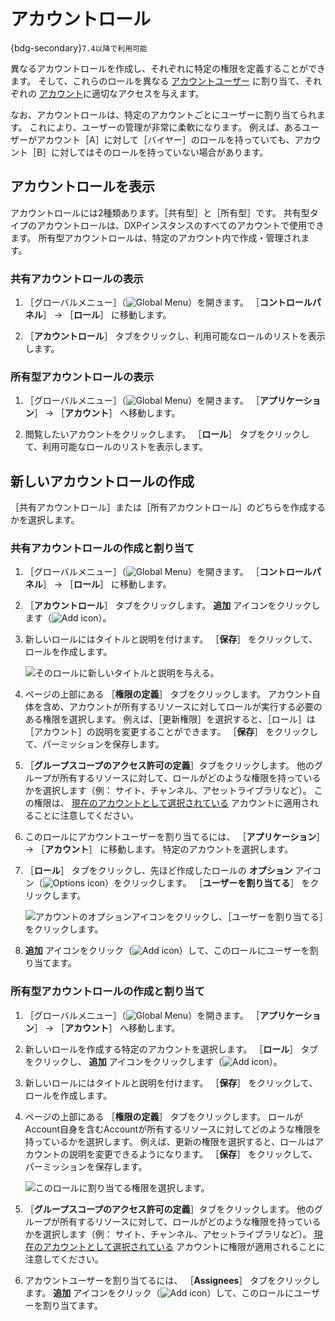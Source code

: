 # アカウントロール

{bdg-secondary}`7.4以降で利用可能`

異なるアカウントロールを作成し、それぞれに特定の権限を定義することができます。 そして、これらのロールを異なる [アカウントユーザー](./accounts/account-users.md) に割り当て、それぞれの [アカウント](../accounts.md)に適切なアクセスを与えます。

なお、アカウントロールは、特定のアカウントごとにユーザーに割り当てられます。 これにより、ユーザーの管理が非常に柔軟になります。 例えば、あるユーザーがアカウント［A］に対して［バイヤー］のロールを持っていても、アカウント［B］に対してはそのロールを持っていない場合があります。

## アカウントロールを表示

アカウントロールには2種類あります。［共有型］と［所有型］です。 共有型タイプのアカウントロールは、DXPインスタンスのすべてのアカウントで使用できます。 所有型アカウントロールは、特定のアカウント内で作成・管理されます。

### 共有アカウントロールの表示

1. ［グローバルメニュー］（![Global Menu](../../images/icon-applications-menu.png)）を開きます。 ［**コントロールパネル**］ &rarr; ［**ロール**］ に移動します。

1. ［**アカウントロール**］ タブをクリックし、利用可能なロールのリストを表示します。

### 所有型アカウントロールの表示

1. ［グローバルメニュー］（![Global Menu](../../images/icon-applications-menu.png)）を開きます。 ［**アプリケーション**］ &rarr; ［**アカウント**］ へ移動します。

1. 閲覧したいアカウントをクリックします。 ［**ロール**］ タブをクリックして、利用可能なロールのリストを表示します。

## 新しいアカウントロールの作成

［共有アカウントロール］または［所有アカウントロール］のどちらを作成するかを選択します。

### 共有アカウントロールの作成と割り当て

1. ［グローバルメニュー］（![Global Menu](../../images/icon-applications-menu.png)）を開きます。 ［**コントロールパネル**］ &rarr; ［**ロール**］ に移動します。

1. ［**アカウントロール**］ タブをクリックします。 **追加** アイコンをクリックします（![Add icon](../../images/icon-add.png)）。

1. 新しいロールにはタイトルと説明を付けます。 ［**保存**］ をクリックして、ロールを作成します。

   ![そのロールに新しいタイトルと説明を与える。](./account-roles/images/01.png)

1. ページの上部にある ［**権限の定義**］ タブをクリックします。 アカウント自体を含め、アカウントが所有するリソースに対してロールが実行する必要のある権限を選択します。 例えば、［更新権限］を選択すると、［ロール］は［アカウント］の説明を変更することができます。 ［**保存**］ をクリックして、パーミッションを保存します。

1. ［**グループスコープのアクセス許可の定義**］タブをクリックします。 他のグループが所有するリソースに対して、ロールがどのような権限を持っているかを選択します（例： サイト、チャンネル、アセットライブラリなど）。 この権限は、 [現在のアカウントとして選択されている](./account-management-widget.md#using-the-account-management-widget) アカウントに適用されることに注意してください。

1. このロールにアカウントユーザーを割り当てるには、 ［**アプリケーション**］ &rarr; ［**アカウント**］ に移動します。 特定のアカウントを選択します。

1. ［**ロール**］ タブをクリックし、先ほど作成したロールの **オプション** アイコン（![Options icon](../../images/icon-actions.png)）をクリックします。 ［**ユーザーを割り当てる**］ をクリックします。

   ![アカウントのオプションアイコンをクリックし、［ユーザーを割り当てる］をクリックします。](./account-roles/images/02.png)

1. **追加** アイコンをクリック（![Add icon](../../images/icon-add.png)）して、このロールにユーザーを割り当てます。

### 所有型アカウントロールの作成と割り当て

1. ［グローバルメニュー］（![Global Menu](../../images/icon-applications-menu.png)）を開きます。 ［**アプリケーション**］ &rarr; ［**アカウント**］ へ移動します。

1. 新しいロールを作成する特定のアカウントを選択します。 ［**ロール**］ タブをクリックし、 **追加** アイコンをクリックします（![Add icon](../../images/icon-add.png)）。

1. 新しいロールにはタイトルと説明を付けます。 ［**保存**］ をクリックして、ロールを作成します。

1. ページの上部にある ［**権限の定義**］ タブをクリックします。 ロールがAccount自身を含むAccountが所有するリソースに対してどのような権限を持っているかを選択します。 例えば、更新の権限を選択すると、ロールはアカウントの説明を変更できるようになります。 ［**保存**］ をクリックして、パーミッションを保存します。

   ![このロールに割り当てる権限を選択します。](./account-roles/images/03.png)

1. ［**グループスコープのアクセス許可の定義**］タブをクリックします。 他のグループが所有するリソースに対して、ロールがどのような権限を持っているかを選択します（例： サイト、チャンネル、アセットライブラリなど）。 [現在のアカウントとして選択されている](./account-management-widget.md#using-the-account-management-widget) アカウントに権限が適用されることに注意してください。

1. アカウントユーザーを割り当てるには、 ［**Assignees**］ タブをクリックします。 **追加** アイコンをクリック（![Add icon](../../images/icon-add.png)）して、このロールにユーザーを割り当てます。
